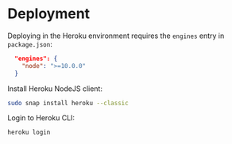 # __Deployment__

Deploying in the Heroku environment requires the `engines` entry in `package.json`:

```json
  "engines": {
    "node": ">=10.0.0"
  }
```

Install Heroku NodeJS client:

```bash
sudo snap install heroku --classic
```

Login to Heroku CLI:

```bash
heroku login
```